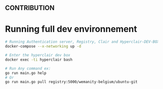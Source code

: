 CONTRIBUTION
-----------------

# Running full dev environnement

```bash
# Running Authentication server, Registry, Clair and Hyperclair-DEV-BOX
docker-compose --x-networking up -d

# Enter the hyperclair dev box
docker exec -ti hyperclair bash

# Run Any command ex:
go run main.go help
# Or
go run main.go pull registry:5000/wemanity-belgium/ubuntu-git
```
